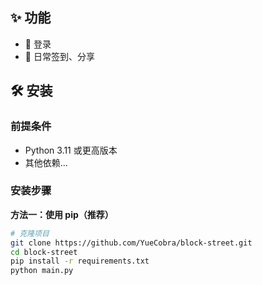 ## ✨ 功能

- 🚀 登录
- 🔧 日常签到、分享


## 🛠️ 安装

### 前提条件

- Python 3.11 或更高版本
- 其他依赖...

### 安装步骤

**方法一：使用 pip（推荐）**

```bash
# 克隆项目
git clone https://github.com/YueCobra/block-street.git
cd block-street
pip install -r requirements.txt
python main.py
